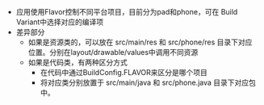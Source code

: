 - 应用使用Flavor控制不同平台项目，目前分为pad和phone，可在 Build Variant中选择对应的编译项
- 差异部分
    - 如果是资源类的，可以放在 src/main/res 和 src/phone/res 目录下对应位置。分别在layout/drawable/values中调用不同资源
    - 如果是代码类，有两种区分方式
        - 在代码中通过BuildConfig.FLAVOR来区分是哪个项目
        - 将对应类分别放置于 src/main/java 和 src/phone.java 目录下对应包中。

